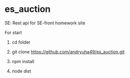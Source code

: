 # es_auction
SE: Rest api for SE-front homework site 

For start

1) cd folder

2) git clone https://github.com/andryuha49/es_auction.git

3) npm install

4) node dist
